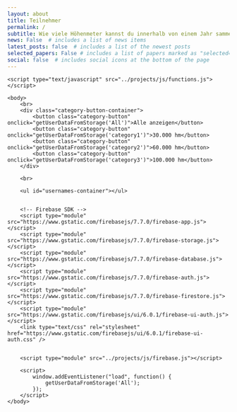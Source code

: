 ```yaml
---
layout: about
title: Teilnehmer
permalink: /
subtitle: Wie viele Höhenmeter kannst du innerhalb von einem Jahr sammeln?
news: False  # includes a list of news items
latest_posts: false  # includes a list of the newest posts
selected_papers: False # includes a list of papers marked as "selected={true}"
social: false  # includes social icons at the bottom of the page
---
```


<html>
    <head>
        <title>Firebase Image Upload using HTML and JavaScript</title>
        <link rel="stylesheet" type="text/css" href="../projects/css/style.css">
    </head>

    <script type="text/javascript" src="../projects/js/functions.js"></script>

    <body>
        <br>
        <div class="category-button-container">
            <button class="category-button" onclick="getUserDataFromStorage('All')">Alle anzeigen</button>
            <button class="category-button" onclick="getUserDataFromStorage('category1')">30.000 hm</button>
            <button class="category-button" onclick="getUserDataFromStorage('category2')">60.000 hm</button>
            <button class="category-button" onclick="getUserDataFromStorage('category3')">100.000 hm</button>
        </div>
        
        <br>

        <ul id="usernames-container"></ul>

        
        <!-- Firebase SDK -->
        <script type="module" src="https://www.gstatic.com/firebasejs/7.7.0/firebase-app.js"></script>
        <script type="module" src="https://www.gstatic.com/firebasejs/7.7.0/firebase-storage.js"></script>
        <script type="module" src="https://www.gstatic.com/firebasejs/7.7.0/firebase-database.js"></script>
        <script type="module" src="https://www.gstatic.com/firebasejs/7.7.0/firebase-auth.js"></script>
        <script type="module" src="https://www.gstatic.com/firebasejs/7.7.0/firebase-firestore.js"></script>
        <script type="module" src="https://www.gstatic.com/firebasejs/ui/6.0.1/firebase-ui-auth.js"></script>
        <link type="text/css" rel="stylesheet" href="https://www.gstatic.com/firebasejs/ui/6.0.1/firebase-ui-auth.css" />


        <script type="module" src="../projects/js/firebase.js"></script>

        <script>
            window.addEventListener("load", function() {
                getUserDataFromStorage('All');
            });
        </script>
    </body>
</html>